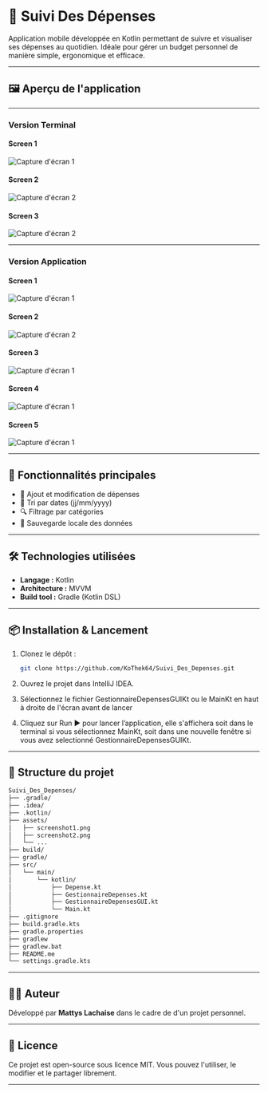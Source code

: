# 💸 Suivi Des Dépenses

Application mobile développée en Kotlin permettant de suivre et visualiser ses dépenses au quotidien. Idéale pour gérer un budget personnel de manière simple, ergonomique et efficace.

---

## 🖼️ Aperçu de l'application

---

### Version Terminal
#### Screen 1
![Capture d'écran 1](assets/screenshot1.png)
#### Screen 2
![Capture d'écran 2](assets/screenshot2.png)
#### Screen 3
![Capture d'écran 2](assets/screenshot3.png)

---

### Version Application
#### Screen 1
![Capture d'écran 1](assets/screenshot4.png)  
#### Screen 2
![Capture d'écran 2](assets/screenshot5.png)
#### Screen 3
![Capture d'écran 1](assets/screenshot6.png)
#### Screen 4
![Capture d'écran 1](assets/screenshot7.png)
#### Screen 5
![Capture d'écran 1](assets/screenshot8.png)

---

## 🚀 Fonctionnalités principales

- 🧾 Ajout et modification de dépenses
- 📅 Tri par dates (jj/mm/yyyy)
- 🔍 Filtrage par catégories
- 💾 Sauvegarde locale des données

---

## 🛠️ Technologies utilisées

- **Langage :** Kotlin
- **Architecture :** MVVM
- **Build tool :** Gradle (Kotlin DSL)

---

## 📦 Installation & Lancement

1. Clonez le dépôt :
   ```bash
   git clone https://github.com/KoThek64/Suivi_Des_Depenses.git
2. Ouvrez le projet dans IntelliJ IDEA.

3. Sélectionnez le fichier GestionnaireDepensesGUIKt ou le MainKt en haut à droite de l'écran avant de lancer

4. Cliquez sur Run ▶️ pour lancer l’application, elle s'affichera soit dans le terminal si vous sélectionnez MainKt, soit dans une nouvelle fenêtre si vous avez selectionné GestionnaireDepensesGUIKt.

---

## 📁 Structure du projet

```bash
Suivi_Des_Depenses/
├── .gradle/
├── .idea/
├── .kotlin/
├── assets/
│   ├── screenshot1.png
│   ├── screenshot2.png
│   └── ...
├── build/
├── gradle/
├── src/
│   └── main/
│       └── kotlin/
│           ├── Depense.kt
│           ├── GestionnaireDepenses.kt
│           ├── GestionnaireDepensesGUI.kt
│           └── Main.kt
├── .gitignore
├── build.gradle.kts
├── gradle.properties
├── gradlew
├── gradlew.bat
├── README.me
└── settings.gradle.kts
```

---

## 🧑‍💻 Auteur

Développé par **Mattys Lachaise** dans le cadre de d'un projet personnel.

---

## 📃 Licence

Ce projet est open-source sous licence MIT. Vous pouvez l'utiliser, le modifier et le partager librement.

---